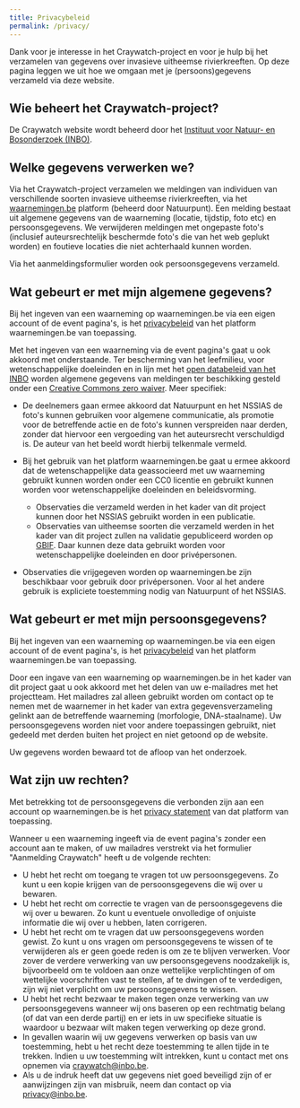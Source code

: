 ```yaml
---
title: Privacybeleid
permalink: /privacy/
---
```


Dank voor je interesse in het Craywatch-project en voor je hulp bij het verzamelen van gegevens over invasieve uitheemse rivierkreeften. Op deze pagina leggen we uit hoe we omgaan met je (persoons)gegevens verzameld via deze website.

## Wie beheert het Craywatch-project?

De Craywatch website wordt beheerd door het [Instituut voor Natuur- en Bosonderzoek (INBO)](https://www.vlaanderen.be/inbo/home/).

## Welke gegevens verwerken we?

Via het Craywatch-project verzamelen we meldingen van individuen van verschillende soorten invasieve uitheemse rivierkreeften, via het [waarnemingen.be](https://waarnemingen.be/) platform (beheerd door Natuurpunt). Een melding bestaat uit algemene gegevens van de waarneming (locatie, tijdstip, foto etc) en persoonsgegevens. We verwijderen meldingen met ongepaste foto's (inclusief auteursrechtelijk beschermde foto's die van het web geplukt worden) en foutieve locaties die niet achterhaald kunnen worden.

Via het aanmeldingsformulier worden ook persoonsgegevens verzameld.

## Wat gebeurt er met mijn algemene gegevens?

Bij het ingeven van een waarneming op waarnemingen.be via een eigen account of de event pagina's, is het [privacybeleid](https://waarnemingen.be/pages/privacy/) van het platform waarnemingen.be van toepassing.

Met het ingeven van een waarneming via de event pagina's gaat u ook akkoord met onderstaande. Ter bescherming van het leefmilieu, voor wetenschappelijke doeleinden en in lijn met het [open databeleid van het INBO](https://www.vlaanderen.be/inbo/opendatabeleid/) worden algemene gegevens van meldingen ter beschikking gesteld onder een [Creative Commons zero waiver](https://creativecommons.org/publicdomain/zero/1.0/deed.nl). Meer specifiek:

- De deelnemers gaan ermee akkoord dat Natuurpunt en het NSSIAS de foto's kunnen gebruiken voor algemene communicatie, als promotie voor de betreffende actie en de foto's kunnen verspreiden naar derden, zonder dat hiervoor een vergoeding van het auteursrecht verschuldigd is. De auteur van het beeld wordt hierbij telkenmale vermeld.

- Bij het gebruik van het platform waarnemingen.be gaat u ermee akkoord dat de wetenschappelijke data geassocieerd met uw waarneming gebruikt kunnen worden onder een CC0 licentie en gebruikt kunnen worden voor wetenschappelijke doeleinden en beleidsvorming.

	- Observaties die verzameld werden in het kader van dit project kunnen door het NSSIAS gebruikt worden in een publicatie.
	- Observaties van uitheemse soorten die verzameld werden in het kader van dit project zullen na validatie gepubliceerd worden op [GBIF](https://www.gbif.org/). Daar kunnen deze data gebruikt worden voor wetenschappelijke doeleinden en door privépersonen.

- Observaties die vrijgegeven worden op waarnemingen.be zijn beschikbaar voor gebruik door privépersonen. Voor al het andere gebruik is expliciete toestemming nodig van Natuurpunt of het NSSIAS.

## Wat gebeurt er met mijn persoonsgegevens?

Bij het ingeven van een waarneming op waarnemingen.be via een eigen account of de event pagina's, is het [privacybeleid](https://waarnemingen.be/pages/privacy/) van het platform waarnemingen.be van toepassing.

Door een ingave van een waarneming op waarnemingen.be in het kader van dit project gaat u ook akkoord met het delen van uw e-mailadres met het projectteam. Het mailadres zal alleen gebruikt worden om contact op te nemen met de waarnemer in het kader van extra gegevensverzameling gelinkt aan de betreffende waarneming (morfologie, DNA-staalname). Uw persoonsgegevens worden niet voor andere toepassingen gebruikt, niet gedeeld met derden buiten het project en niet getoond op de website.

Uw gegevens worden bewaard tot de afloop van het onderzoek.

## Wat zijn uw rechten?

Met betrekking tot de persoonsgegevens die verbonden zijn aan een account op waarnemingen.be is het [privacy statement](https://waarnemingen.be/pages/privacy/) van dat platform van toepassing.

Wanneer u een waarneming ingeeft via de event pagina's zonder een account aan te maken, of uw mailadres verstrekt via het formulier "Aanmelding Craywatch" heeft u de volgende rechten:

- U hebt het recht om toegang te vragen tot uw persoonsgegevens. Zo kunt u een kopie krijgen van de persoonsgegevens die wij over u bewaren.
- U hebt het recht om correctie te vragen van de persoonsgegevens die wij over u bewaren. Zo kunt u eventuele onvolledige of onjuiste informatie die wij over u hebben, laten corrigeren.
- U hebt het recht om te vragen dat uw persoonsgegevens worden gewist. Zo kunt u ons vragen om persoonsgegevens te wissen of te verwijderen als er geen goede reden is om ze te blijven verwerken. Voor zover de verdere verwerking van uw persoonsgegevens noodzakelijk is, bijvoorbeeld om te voldoen aan onze wettelijke verplichtingen of om wettelijke voorschriften vast te stellen, af te dwingen of te verdedigen, zijn wij niet verplicht om uw persoonsgegevens te wissen.
- U hebt het recht bezwaar te maken tegen onze verwerking van uw persoonsgegevens wanneer wij ons baseren op een rechtmatig belang (of dat van een derde partij) en er iets in uw specifieke situatie is waardoor u bezwaar wilt maken tegen verwerking op deze grond.
- In gevallen waarin wij uw gegevens verwerken op basis van uw toestemming, hebt u het recht deze toestemming te allen tijde in te trekken. Indien u uw toestemming wilt intrekken, kunt u contact met ons opnemen via <craywatch@inbo.be>.
- Als u de indruk heeft dat uw gegevens niet goed beveiligd zijn of er aanwijzingen zijn van misbruik, neem dan contact op via <privacy@inbo.be>. 

